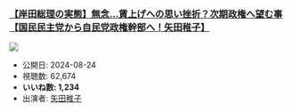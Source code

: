 ### [【岸田総理の実態】無念…賃上げへの思い挫折？次期政権へ望む事【国民民主党から自民党政権幹部へ！矢田稚子】](https://www.youtube.com/watch?v=OZ8Y5h0Ao44)
[![](https://img.youtube.com/vi/OZ8Y5h0Ao44/sddefault.jpg)](https://www.youtube.com/watch?v=OZ8Y5h0Ao44)
-   公開日: 2024-08-24
-   視聴数: 62,674
-   **いいね数: 1,234**
-   出演者: [矢田稚子](/rehacq_fan/people/矢田稚子 "wikilink")
